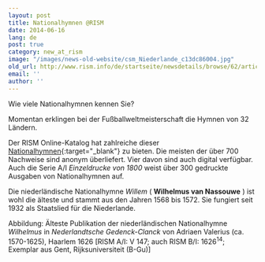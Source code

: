 ```yaml
---
layout: post
title: Nationalhymnen @RISM
date: 2014-06-16
lang: de
post: true
category: new_at_rism
image: "/images/news-old-website/csm_Niederlande_c13dc86004.jpg"
old_url: http://www.rism.info/de/startseite/newsdetails/browse/62/article/64/national-anthems-rism.html
email: ''
author: ''
---
```


Wie viele Nationalhymnen kennen Sie?

Momentan erklingen bei der Fußballweltmeisterschaft die Hymnen von 32 Ländern.

Der RISM Online-Katalog hat zahlreiche dieser [Nationalhymnen](https://opac.rism.info/metaopac/refineSearch.do?methodToCall=filterSearch&id=subject_facet&subval=Nationalhymnen){:target="_blank"} zu bieten. Die meisten der über 700 Nachweise sind anonym überliefert. Vier davon sind auch digital verfügbar. Auch die Serie A/I _Einzeldrucke von 1800_ weist über 300 gedruckte Ausgaben von Nationalhymnen auf.

Die niederländische Nationalhymne _Willem_ ( **Wilhelmus van Nassouwe** ) ist wohl die älteste und stammt aus den Jahren 1568 bis 1572. Sie fungiert seit 1932 als Staatslied für die Niederlande.

Abbildung: Älteste Publikation der niederländischen Nationalhymne _Wilhelmus_ in _Nederlandtsche Gedenck-Clanck_ von Adriaen Valerius (ca. 1570-1625), Haarlem 1626 [RISM A/I: V 147; auch RISM B/I: 1626<sup>14</sup>; Exemplar aus Gent, Rijksuniversiteit (B-Gu)]
